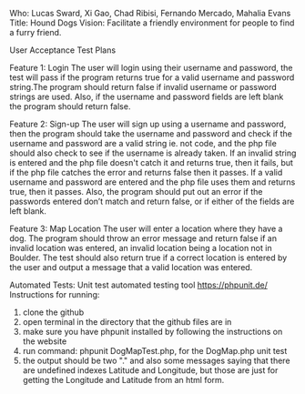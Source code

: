 Who: Lucas Sward, Xi Gao, Chad Ribisi, Fernando Mercado, Mahalia Evans
Title: Hound Dogs
Vision: Facilitate a friendly environment for people to find a furry friend. 

User Acceptance Test Plans

Feature 1: Login
	The user will login using their username and password, the test will pass if the program returns true for a valid username and password string.The program should return false if invalid username or password strings are used. Also, if the username and password fields are left blank the program should return false.

Feature 2: Sign-up 
The user will sign up using a username and password, then the program should take the username and password and check if the username and password are a valid string ie. not code, and the php file should also check to see if the username is already taken. If an invalid string is entered and the php file doesn't catch it and returns true, then it fails, but if the php file catches the error and returns false then it passes. If a valid username and password are entered and the php file uses them and returns true, then it passes. Also, the program should put out an error if the passwords entered don’t match and return false, or if either of the fields are left blank.

Feature 3: Map Location
	The user will enter a location where they have a dog. The program should throw an error message and return false if an invalid location was entered, an invalid location being a location not in Boulder. The test should also return true if a correct location is entered by the user and output a message that a valid location was entered.

Automated Tests:
Unit test automated testing tool
https://phpunit.de/
Instructions for running:
1. clone the github
2. open terminal in the directory that the github files are in
3. make sure you have phpunit installed by following the instructions on the website 
4. run command: phpunit DogMapTest.php, for the DogMap.php unit test
5. the output should be two "." and also some messages saying that there are undefined indexes Latitude and Longitude, but those are just for getting the Longitude and Latitude from an html form.

